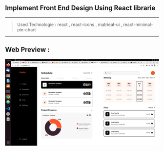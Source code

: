 ## Implement Front End Design Using React librarie

--- 

> Used Technologie : react , react-icons , matrieal-ui , react-minimal-pie-chart

---

## Web Preview :

![screen](./scr1.png)


